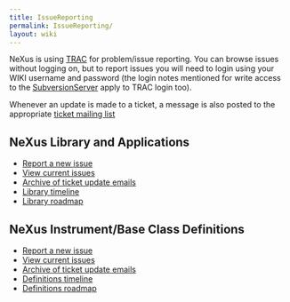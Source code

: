 ```yaml
---
title: IssueReporting
permalink: IssueReporting/
layout: wiki
---
```


NeXus is using [TRAC](http://trac.edgewall.org) for problem/issue
reporting. You can browse issues without logging on, but to report
issues you will need to login using your WIKI username and password (the
login notes mentioned for write access to the
[SubversionServer](SubversionServer "wikilink") apply to TRAC login
too).

Whenever an update is made to a ticket, a message is also posted to the
appropriate [ ticket mailing list](Mailing_Lists "wikilink")

NeXus Library and Applications
------------------------------

-   [Report a new issue](http://trac.nexusformat.org/code)
-   [View current issues](http://trac.nexusformat.org/code/report/1)
-   [Archive of ticket update
    emails](http://lists.nexusformat.org/pipermail/nexus-code-tickets/)
-   [Library timeline](http://trac.nexusformat.org/code/timeline)
-   [Library roadmap](http://trac.nexusformat.org/code/roadmap)

NeXus Instrument/Base Class Definitions
---------------------------------------

-   [Report a new issue](http://trac.nexusformat.org/definitions)
-   [View current
    issues](http://trac.nexusformat.org/definitions/report/1)
-   [Archive of ticket update
    emails](http://lists.nexusformat.org/pipermail/nexus-definitions-tickets/)
-   [Definitions
    timeline](http://trac.nexusformat.org/definitions/timeline)
-   [Definitions roadmap](http://trac.nexusformat.org/code/roadmap)

